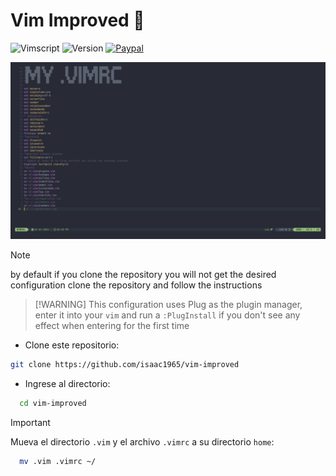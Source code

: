 # Vim Improved 🚀
![Vimscript](https://img.shields.io/badge/vimscript-VIM-green?style=for-the-badge&logo=vim&logoColor=green&label=vimscript&labelColor=gray&color=48cc30)
![Version](https://img.shields.io/badge/9.1-k4?style=for-the-badge&label=Version&labelColor=black)
[![Paypal](https://img.shields.io/badge/coffe-e?style=for-the-badge&logo=buymeacoffee&logoColor=b2b2b2&label=buy%20me%20a&labelColor=red&color=14bcb9)](https://paypal.me/buymeacoffe1996?country.x=VE&locale.x=es_XC)

![Descripción de la imagen](img/img.png)
> [!NOTE]
> by default if you clone the repository you will not get the desired configuration clone the repository and follow the instructions

>  [!WARNING]
> This configuration uses Plug as the plugin manager, enter it into your `vim` and run a `:PlugInstall` if you don't see any effect when entering for the first time 
 * Clone este repositorio: 
```sh
git clone https://github.com/isaac1965/vim-improved
```
* Ingrese al directorio:

```sh
  cd vim-improved
```

> [!IMPORTANT]
> Mueva el directorio `.vim` y el archivo `.vimrc` a su directorio `home`:
 
```sh
  mv .vim .vimrc ~/
 ```
